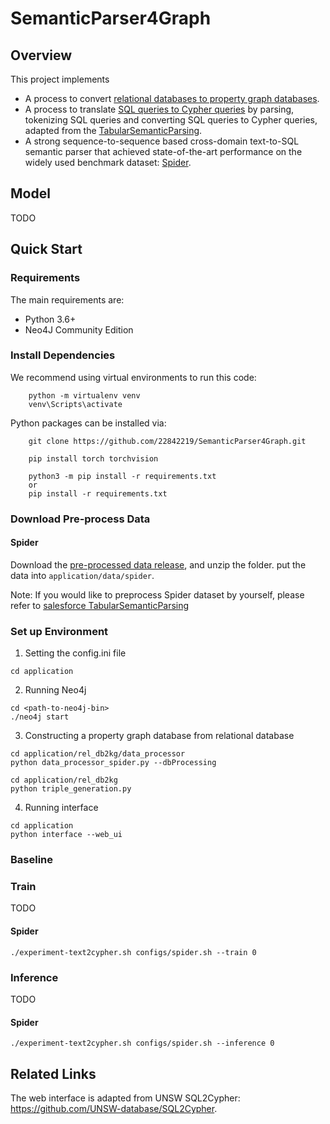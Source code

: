 # SemanticParser4Graph

## Overview

This project implements

- A process to convert [relational databases to property graph databases](application).
- A process to translate [SQL queries to Cypher queries](application) by parsing, tokenizing SQL queries and converting SQL queries to Cypher queries, adapted from the [TabularSemanticParsing](https://github.com/salesforce/TabularSemanticParsing).
- A strong sequence-to-sequence based cross-domain text-to-SQL semantic parser that achieved state-of-the-art performance on the widely used benchmark dataset: [Spider](https://yale-lily.github.io/spider).

<!-- The parser can be adapted to learn mappings from text to other structured query languages such as [SOQL](https://developer.salesforce.com/docs/atlas.en-us.soql_sosl.meta/soql_sosl/sforce_api_calls_soql.htm) by modifying the formal langauge pre-processing and post-processing modules. -->

## Model

TODO

## Quick Start

### Requirements

The main requirements are:

- Python 3.6+
- Neo4J Community Edition

### Install Dependencies

We recommend using virtual environments to run this code:
```
    python -m virtualenv venv
    venv\Scripts\activate
```  
Python packages can be installed via:

```
    git clone https://github.com/22842219/SemanticParser4Graph.git

    pip install torch torchvision

    python3 -m pip install -r requirements.txt
    or 
    pip install -r requirements.txt
```

### Download Pre-process Data

#### Spider

Download the [pre-processed data release](https://uniwa-my.sharepoint.com/:f:/r/personal/22842219_student_uwa_edu_au/Documents/preprocessed_spider?csf=1&web=1&e=Sh1Ep2), and unzip the folder. 
put the data into `application/data/spider`.

Note: If you would like to preprocess Spider dataset by yourself, please refer to [salesforce TabularSemanticParsing](https://github.com/salesforce/TabularSemanticParsing)


### Set up Environment

1. Setting the config.ini file
```
cd application

```
2. Running Neo4j
```
cd <path-to-neo4j-bin>
./neo4j start
```
3. Constructing a property graph database from relational database
```
cd application/rel_db2kg/data_processor
python data_processor_spider.py --dbProcessing

cd application/rel_db2kg
python triple_generation.py

```

4. Running interface

```
cd application
python interface --web_ui
```


### Baseline

### Train

TODO

#### Spider

```
./experiment-text2cypher.sh configs/spider.sh --train 0
```

### Inference

TODO 

#### Spider

```
./experiment-text2cypher.sh configs/spider.sh --inference 0
```

<!-- 
## Citation

If you find the resource in this repository helpful, please cite

```
TODO
``` -->

## Related Links

The web interface is adapted from UNSW SQL2Cypher: https://github.com/UNSW-database/SQL2Cypher.
